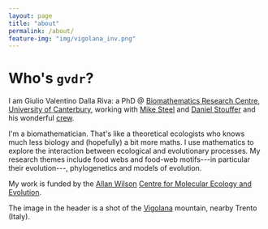 ```yaml
---
layout: page
title: "about"
permalink: /about/
feature-img: "img/vigolana_inv.png"
---
```


# Who's <code>gvdr</code>?

I am Giulio Valentino Dalla Riva: a PhD @ [Biomathematics Research Centre](http://www.math.canterbury.ac.nz/bio/), [University of Canterbury](http://www.canterbury.ac.nz/), working with [Mike Steel](http://www.math.canterbury.ac.nz/~m.steel/) and [Daniel Stouffer](http://www.stoufferlab.org/people/stouffer/) and his wonderful [crew](http://www.stoufferlab.org).

I'm a biomathematician. That's like a theoretical ecologists who knows much less biology and (hopefully) a bit more maths. I use mathematics to explore the interaction between ecological and evolutionary processes. My research themes include food webs and food-web motifs---in particular their evolution---, phylogenetics and models of evolution.

My work is funded by the [Allan Wilson](http://www.allanwilsoncentre.ac.nz/massey/learning/departments/centres-research/allan-wilson-centre/about-us/allan-wilson.cfm) [Centre for Molecular Ecology and Evolution](http://www.allanwilsoncentre.ac.nz).

The image in the header is a shot of the [Vigolana](http://www.gruppovigolana.it/) mountain, nearby Trento (Italy).